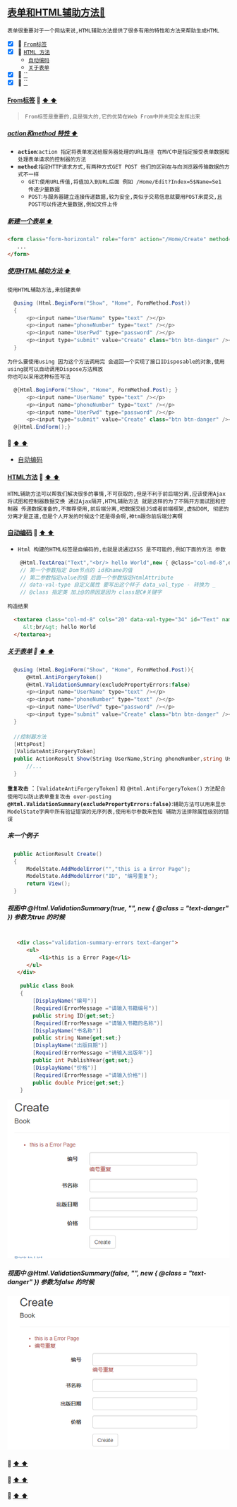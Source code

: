<a id="top" href="#top">表单和HTML辅助方法:maple_leaf:</a> 
----
`表单很重要对于一个网站来说,HTML辅助方法提供了很多有用的特性和方法来帮助生成HTML`

- [x] :maple_leaf: <a href="#From">`From标签`</a>
- [x] :maple_leaf: <a href="#HTMLFunctioN">`HTML 方法`</a>
   - <a href="#CodingBySelf">`自动编码`</a>
   - <a href="#AboutForm">`关于表单`</a>
- [x] :maple_leaf: <a href="#">``</a>
- [x] :maple_leaf: <a href="#">``</a>

####  <a id="From" href="#From">From标签</a>  :star2: <a href="#top"> :arrow_up:  :arrow_up:</a>
> `From标签是重要的,且是强大的,它的优势在Web From中并未完全发挥出来`
##### <a href="#top">action和method 特性 :arrow_up:</a>
* **`action`**:`action 指定将表单发送给服务器处理的URL路径 在MVC中是指定接受表单数据和处理表单请求的控制器的方法`<Br/>
* **`method`**:`指定HTTP请求方式,有两种方式GET POST 他们的区别在与向浏览器传输数据的方式不一样`
   * `GET`:`使用URL传值,将值加入到URL后面 例如 /Home/Edit?Index=5$Name=Se1 传递少量数据`
   * `POST`:`与服务器建立连接传递数据,较为安全,类似于交易信息就要用POST来提交,且POST可以传递大量数据,例如文件上传`
##### <a href="#top">新建一个表单 :arrow_up:</a>   
```html
<form class="form-horizontal" role="form" action="/Home/Create" method="post">
   ...
</form>
```
##### <a href="#top">使用HTML辅助方法 :arrow_up:</a>   
`使用HTML辅助方法,来创建表单`
```C#
  @using (Html.BeginForm("Show", "Home", FormMethod.Post))
  {
      <p><input name="UserName" type="text" /></p>
      <p><input name="phoneNumber" type="text" /></p>
      <p><input name="UserPwd" type="password" /></p>
      <p><input type="submit" value="Create" class="btn btn-danger" /></p>
  }
```
`为什么要使用using 因为这个方法调用完 会返回一个实现了接口IDisposable的对象,使用using就可以自动调用Dispose方法释放`<br/>
`你也可以采用这种标签写法`
```C#
  @{Html.BeginForm("Show", "Home", FormMethod.Post); }
      <p><input name="UserName" type="text" /></p>
      <p><input name="phoneNumber" type="text" /></p>
      <p><input name="UserPwd" type="password" /></p>
      <p><input type="submit" value="Create" class="btn btn-danger" /></p>
  @{Html.EndForm();}
```
####  <a id="  " href="#  ">   </a>  :star2: <a href="#top"> :arrow_up:  :arrow_up:</a>
- <a href="CodingBySelf">自动编码</a>
####  <a id="HTMLFunctioN" href="#HTMLFunctioN">HTML方法</a>  :star2: <a href="#top"> :arrow_up:  :arrow_up:</a>
`HTML辅助方法可以帮我们解决很多的事情,不可获取的,但是不利于前后端分离,应该使用Ajax 将试图和控制器数据交换 通过Ajax隔开,HTML辅助方法
就是这样的为了不隔开方面试图和控制器 传递数据准备的,不推荐使用,前后端分离,吧数据交给JS或者前端框架,虚拟DOM, 彻底的分离才是正道,但是个人开发的时候这个还是得会啊,神tm跟你前后端分离啊`
####  <a id="CodingBySelf" href="#CodingBySelf">自动编码</a>  :star2: <a href="#top"> :arrow_up:  :arrow_up:</a>
- <a href="#"></a>
`Html 构建的HTML标签是自编码的,也就是说通过XSS 是不可能的,例如下面的方法 参数`
```C#
    @Html.TextArea("Text","<br/> hello World",new { @class="col-md-8",data_val_type="34" });
    // 第一个参数指定 Dom节点的 id和name的值
    // 第二参数指定value的值 后面一个参数指定HtmlAttribute 
    // data-val-type 自定义属性 要写出这个样子 data_val_type - 转换为 _
    // @class 指定类 加上@的原因是因为 class是C#关键字
```
`构造结果`
```HTML
  <textarea class="col-md-8" cols="20" data-val-type="34" id="Text" name="Text" rows="2">
     &lt;br/&gt; hello World
  </textarea>;
```
#####  <a id="AboutForm" href="#AboutForm">关于表单</a>  :star2: <a href="#top"> :arrow_up:  :arrow_up:</a>
```c#
  @using (Html.BeginForm("Show", "Home", FormMethod.Post)){
      @Html.AntiForgeryToken()
      @Html.ValidationSummary(excludePropertyErrors:false)
      <p><input name="UserName" type="text" /></p>
      <p><input name="phoneNumber" type="text" /></p>
      <p><input name="UserPwd" type="password" /></p>
      <p><input type="submit" value="Create" class="btn btn-danger" /></p>
  }
  
  //控制器方法
  [HttpPost]
  [ValidateAntiForgeryToken]
  public ActionResult Show(String UserName,String phoneNumber,string UserPwd){
      //...
  }
```
**`重复攻击`** ：`[ValidateAntiForgeryToken]` `和`  `@Html.AntiForgeryToken()` `方法配合使用可以防止表单重复攻击 over-posting`
**` @Html.ValidationSummary(excludePropertyErrors:false)`**:`辅助方法可以用来显示ModelState字典中所有验证错误的无序列表,使用布尔参数来告知
辅助方法排除属性级别的错误` 
##### 来一个例子
```C#
  public ActionResult Create()
  {
      ModelState.AddModelError("","this is a Error Page");
      ModelState.AddModelError("ID", "编号重复");
      return View();
  }
```
##### 视图中 @Html.ValidationSummary(true, "", new { @class = "text-danger" }) 参数为true 的时候
```html

   <div class="validation-summary-errors text-danger">
      <ul>
          <li>this is a Error Page</li>
      </ul>
   </div>
```
```C#
    public class Book
    {
        [DisplayName("编号")]
        [Required(ErrorMessage ="请输入书籍编号")]
        public string ID{get;set;}
        [Required(ErrorMessage ="请输入书籍的名称")]
        [DisplayName("书名称")]
        public string Name{get;set;}
        [DisplayName("出版日期")]
        [Required(ErrorMessage ="请输入出版年")]
        public int PublishYear{get;set;}
        [DisplayName("价格")]
        [Required(ErrorMessage ="请输入价格")]
        public double Price{get;set;}
    }
```
![baidu](/Image/truePictureForm.png)  

##### 视图中 @Html.ValidationSummary(false, "", new { @class = "text-danger" }) 参数为false 的时候
![baidu](/Image/falsePictureForm.png)  
####  <a id="  " href="#  ">   </a>  :star2: <a href="#top"> :arrow_up:  :arrow_up:</a>
####  <a id="  " href="#  ">   </a>  :star2: <a href="#top"> :arrow_up:  :arrow_up:</a>
####  <a id="  " href="#  ">   </a>  :star2: <a href="#top"> :arrow_up:  :arrow_up:</a>
